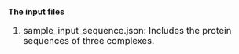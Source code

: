 ### The input files
<font size=4> 
  
1. sample_input_sequence.json: Includes the protein sequences of three complexes. 

</font>
